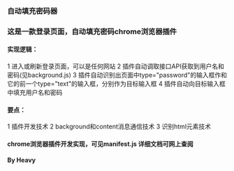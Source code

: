 ### 自动填充密码器
### 这是一款登录页面，自动填充密码chrome浏览器插件

#### 实现逻辑：
1 进入或刷新登录页面，可以是任何网站
2 插件自动调取接口API获取到用户名和密码(见background.js)
3 插件自动识别出页面中type="password"的输入框作和它的前一个type="text"的输入框，分别作为目标输入框
4 插件自动向目标输入框中填充用户名和密码

#### 要点：
1 插件开发技术
2 background和content消息通信技术
3 识别html元素技术

#### chrome浏览器插件开发实现，可见manifest.js 详细文档可网上查阅

#### By Heavy